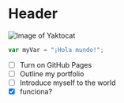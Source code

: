 # Header
![Image of Yaktocat](https://octodex.github.com/images/yaktocat.png)
``` javascript 
var myVar = "¡Hola mundo!"; 
```
- [ ] Turn on GitHub Pages
- [ ] Outline my portfolio
- [ ] Introduce myself to the world
- [x] funciona?
